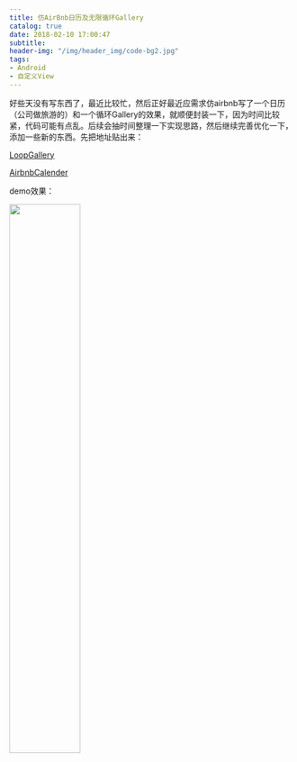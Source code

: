 ```yaml
---
title: 仿AirBnb日历及无限循环Gallery
catalog: true
date: 2018-02-10 17:00:47
subtitle:
header-img: "/img/header_img/code-bg2.jpg"
tags:
- Android
- 自定义View
---
```



好些天没有写东西了，最近比较忙，然后正好最近应需求仿airbnb写了一个日历（公司做旅游的）和一个循环Gallery的效果，就顺便封装一下，因为时间比较紧，代码可能有点乱。后续会抽时间整理一下实现思路，然后继续完善优化一下，添加一些新的东西。先把地址贴出来：

[LoopGallery](https://github.com/JayZhaoBoy/LoopGallery)

[AirbnbCalender](https://github.com/JayZhaoBoy/AirbnbCalender)

demo效果：

<img src="calender.gif" width="50%" height="50%"/>





